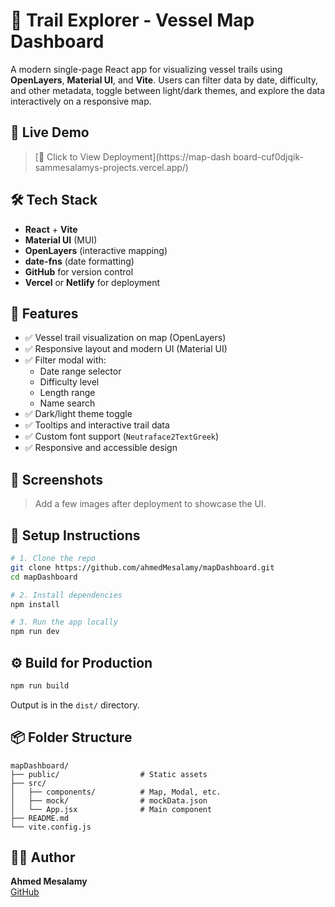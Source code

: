 # 📍 Trail Explorer - Vessel Map Dashboard

A modern single-page React app for visualizing vessel trails using **OpenLayers**, **Material UI**, and **Vite**. Users can filter data by date, difficulty, and other metadata, toggle between light/dark themes, and explore the data interactively on a responsive map.

## 🚀 Live Demo

> [🔗 Click to View Deployment](https://map-dash board-cuf0djqik-sammesalamys-projects.vercel.app/)

## 🛠️ Tech Stack

- **React** + **Vite**
- **Material UI** (MUI)
- **OpenLayers** (interactive mapping)
- **date-fns** (date formatting)
- **GitHub** for version control
- **Vercel** or **Netlify** for deployment

## 📂 Features

- ✅ Vessel trail visualization on map (OpenLayers)
- ✅ Responsive layout and modern UI (Material UI)
- ✅ Filter modal with:
  - Date range selector
  - Difficulty level
  - Length range
  - Name search
- ✅ Dark/light theme toggle
- ✅ Tooltips and interactive trail data
- ✅ Custom font support (`Neutraface2TextGreek`)
- ✅ Responsive and accessible design

## 📸 Screenshots

> Add a few images after deployment to showcase the UI.

## 📁 Setup Instructions

```bash
# 1. Clone the repo
git clone https://github.com/ahmedMesalamy/mapDashboard.git
cd mapDashboard

# 2. Install dependencies
npm install

# 3. Run the app locally
npm run dev
```

## ⚙️ Build for Production

```bash
npm run build
```

Output is in the `dist/` directory.

## 📦 Folder Structure

```
mapDashboard/
├── public/                  # Static assets
├── src/
│   ├── components/          # Map, Modal, etc.
│   ├── mock/                # mockData.json
│   └── App.jsx              # Main component
├── README.md
└── vite.config.js
```

## 👨‍💻 Author

**Ahmed Mesalamy**  
[GitHub](https://github.com/ahmedMesalamy/mapDashboard)


